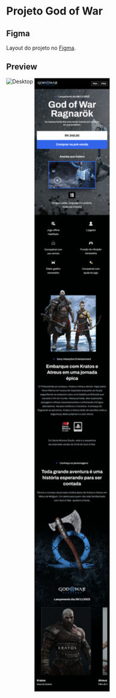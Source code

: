 # Projeto God of War

## Figma
Layout do projeto no [Figma](https://www.figma.com/file/BPHOdrrzDnuvKPurADmIsW/Codeboost---God-of-War-Ragnarok?type=design&node-id=0-1&mode=design).

## Preview
<section>
  <img  align="top" src="_github_assets/desktop.png" width=300 alt="Desktop" />
  <img  align="top" src="_github_assets/mobile.png" width=200 alt="Mobile" />
</section>
